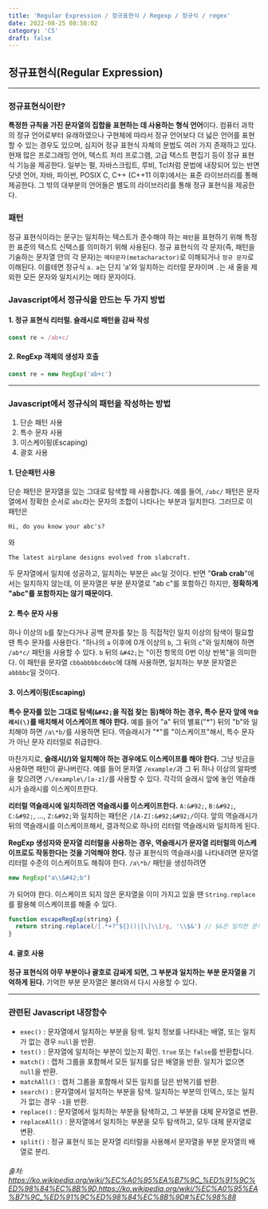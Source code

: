 ```yaml
---
title: 'Regular Expression / 정규표현식 / Regexp / 정규식 / regex'
date: 2022-08-25 08:50:02
category: 'CS'
draft: false
---
```


## 정규표현식(Regular Expression)
---
### 정규표현식이란?
**특정한 규칙을 가진 문자열의 집합을 표현하는 데 사용하는 형식 언어**이다. 
컴퓨터 과학의 정규 언어로부터 유래하였으나 구현체에 따라서 정규 언어보다 더 넓은 언어를 표현할 수 있는 경우도 있으며, 
심지어 정규 표현식 자체의 문법도 여러 가지 존재하고 있다. 현재 많은 프로그래밍 언어, 텍스트 처리 프로그램, 
고급 텍스트 편집기 등이 정규 표현식 기능을 제공한다. 일부는 펄, 자바스크립트, 루비, Tcl처럼 문법에 내장되어 있는 
반면 닷넷 언어, 자바, 파이썬, POSIX C, C++ (C++11 이후)에서는 표준 라이브러리를 통해 제공한다. 
그 밖의 대부분의 언어들은 별도의 라이브러리를 통해 정규 표현식을 제공한다.

### 패턴
정규 표현식이라는 문구는 일치하는 텍스트가 준수해야 하는 `패턴`을 표현하기 위해 특정한 표준의 텍스트 신택스를 의미하기 위해
사용된다. 정규 표현식의 각 문자(즉, 패턴을 기술하는 문자열 안의 각 문자)는 `메타문자(metacharactor)`로 이해되거나 `정규 문자`로 이해된다. 
이를테면 정규식 `a.` `a`는 단지 'a'와 일치하는 리터럴 문자이며 `.`는 새 줄을 제외한 모든 문자와 일치시키는 메타 문자이다.

### Javascript에서 정규식을 만드는 두 가지 방법

#### 1. 정규 표현식 리터럴. 슬래시로 패턴을 감싸 작성
```js
const re = /ab+c/
```

#### 2. RegExp 객체의 생성자 호출
```js
const re = new RegExp('ab+c')
```

---

### Javascript에서 정규식의 패턴을 작성하는 방법
1. 단순 패턴 사용 
2. 특수 문자 사용
3. 이스케이핑(Escaping)
4. 괄호 사용

#### 1. 단순패턴 사용
단순 패턴은 문자열을 있는 그대로 탐색할 때 사용합니다. 예를 들어, `/abc/` 패턴은 
문자열에서 정확한 순서로 `abc`라는 문자의 조합이 나타나는 부분과 일치한다. 그러므로 이 패턴은
```
Hi, do you know your abc's?
```
와
```
The latest airplane designs evolved from slabcraft.
``` 
두 문자열에서 일치에 성공하고, 일치하는 부분은 `abc`일 것이다. 반면 "**Grab crab**"에서는 일치하지 않는데, 
이 문자열은 부분 문자열로 "ab c"를 포함하긴 하지만, **정확하게 "abc"를 포함하지는 않기 때문이다.**

#### 2. 특수 문자 사용
하나 이상의 `b`를 찾는다거나 공백 문자를 찾는 등 직접적인 일치 이상의 탐색이 필요할 땐 특수 문자를 사용한다. 
"하나의 `a` 이후에 0개 이상의 `b`, 그 뒤의 `c`"와 일치해야 하면 `/ab*c/` 패턴을 사용할 수 있다. 
`b` 뒤의 `&#42;`는 "이전 항목의 0번 이상 반복"을 의미한다. 이 패턴을 문자열 `cbbabbbbcdebc`에 대해 사용하면,
일치하는 부분 문자열은 `abbbbc`일 것이다.

#### 3. 이스케이핑(Escaping)
**특수 문자를 있는 그대로 탐색(`&#42;`을 직접 찾는 등)해야 하는 경우, 특수 문자 앞에 `역슬래시(\)`를 배치해서 이스케이프 
해야 한다.** 예를 들어 "a" 뒤의 별표("&#42;") 뒤의 "b"와 일치해야 하면 `/a\*b/`를 사용하면 된다. 역슬래시가 
"&#42;"를 "이스케이프"해서, 특수 문자가 아닌 문자 리터럴로 취급한다.

마찬가지로, **슬래시(/)와 일치해야 하는 경우에도 이스케이프를 해야 한다.** 그냥 빗금을 사용하면 패턴이 끝나버린다. 
예를 들어 문자열 `/example/`과 그 뒤 하나 이상의 알파벳을 찾으려면 `/\/example\/[a-z]/`를 사용할 수 있다.
각각의 슬래시 앞에 놓인 역슬래시가 슬래시를 이스케이프한다.

**리터럴 역슬래시에 일치하려면 역슬래시를 이스케이프한다.** `A:&#92;`, `B:&#92;`, `C:&#92;`, ..., `Z:&#92;`와 일치하는 패턴은 
`/[A-Z]:&#92;&#92;/`이다. 앞의 역슬래시가 뒤의 역슬래시를 이스케이프해서, 결과적으로 하나의 리터럴 역슬래시와 일치하게 된다.

**RegExp 생성자와 문자열 리터럴을 사용하는 경우, 역슬래시가 문자열 리터럴의 이스케이프로도 작동한다는 것을 기억해야 
한다.** 정규 표현식의 역슬래시를 나타내려면 문자열 리터럴 수준의 이스케이프도 해줘야 한다.
`/a\*b/` 패턴을 생성하려면 
```js
new RegExp("a\\&#42;b")
```
가 되어야 한다.
이스케이프 되지 않은 문자열을 이미 가지고 있을 땐 `String.replace`를 활용해 이스케이프를 해줄 수 있다.
```js
function escapeRegExp(string) {
  return string.replace(/[.*+?^${}()|[\]\\]/g, '\\$&') // $&은 일치한 문자열 전체를 의미
}
```

#### 4. 괄호 사용
**정규 표현식의 아무 부분이나 괄호로 감싸게 되면, 그 부분과 일치하는 부분 문자열을 기억하게 된다.**
기억한 부분 문자열은 불러와서 다시 사용할 수 있다.

---

### 관련된 Javascript 내장함수
- `exec()` : 문자열에서 일치하는 부분을 탐색. 일치 정보를 나타내는 배열, 또는 일치가 없는 경우 `null`을 반환.
- `test()` : 문자열에 일치하는 부분이 있는지 확인. `true` 또는 `false`를 반환합니다.
- `match()` : 캡처 그룹을 포함해서 모든 일치를 담은 배열을 반환. 일치가 없으면 `null`을 반환.
- `matchAll()` : 캡처 그룹을 포함해서 모든 일치를 담은 반복기를 반환.
- `search()` : 문자열에서 일치하는 부분을 탐색. 일치하는 부분의 인덱스, 또는 일치가 없는 경우 `-1`을 반환.
- `replace()` : 문자열에서 일치하는 부분을 탐색하고, 그 부분을 대체 문자열로 변환.
- `replaceAll()` : 문자열에서 일치하는 부분을 모두 탐색하고, 모두 대체 문자열로 변환.
- `split()` : 정규 표현식 또는 문자열 리터럴을 사용해서 문자열을 부분 문자열의 배열로 분리.

###### 출처: https://ko.wikipedia.org/wiki/%EC%A0%95%EA%B7%9C_%ED%91%9C%ED%98%84%EC%8B%9D,https://ko.wikipedia.org/wiki/%EC%A0%95%EA%B7%9C_%ED%91%9C%ED%98%84%EC%8B%9D#%EC%98%88